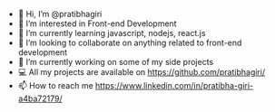 - 👋 Hi, I’m @pratibhagiri
- 👀 I’m interested in Front-end Development
- 🌱 I’m currently learning javascript, nodejs, react.js
- 💞️ I’m looking to collaborate on anything related to front-end development
- 📢 I’m currently working on some of my side projects
- 💻 All my projects are available on https://github.com/pratibhagiri/
- 📫 How to reach me https://www.linkedin.com/in/pratibha-giri-a4ba72179/


